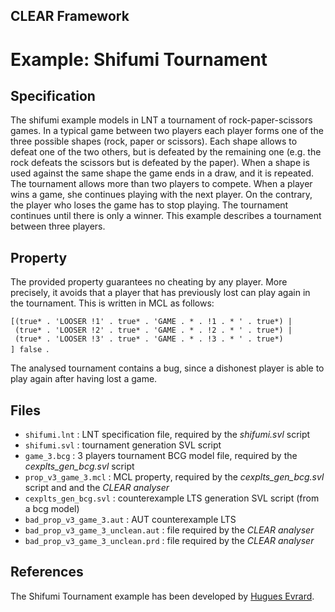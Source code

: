 ## CLEAR Framework
# Example: Shifumi Tournament

Specification
-------------
The shifumi example models in LNT a tournament of 
rock-paper-scissors games. 
In a typical game between two players each player forms one 
of the three possible shapes (rock, paper or scissors).
Each shape allows to defeat one of the two others, but is defeated by the 
remaining one (e.g. the rock defeats the scissors but is defeated by the paper). 
When a shape is used against the same shape the game ends in a draw, and it 
is repeated. 
The tournament allows more than two players to compete. 
When a player wins a game, she continues playing with the next player. 
On the contrary, the player who loses the game has to stop playing.
The tournament continues until there is only a winner. 
This example describes a tournament between three players.

Property
--------
The provided property guarantees no cheating by any player.
More precisely, it avoids that a player that has previously lost can play again 
in the tournament.
This is written in MCL as follows:

`[(true* . 'LOOSER !1' . true* . 'GAME . * . !1 . * ' . true*) |`<br/>
` (true* . 'LOOSER !2' . true* . 'GAME . * . !2 . * ' . true*) |`<br/>
` (true* . 'LOOSER !3' . true* . 'GAME . * . !3 . * ' . true*)`<br/>
`] false `. 

The analysed tournament contains a bug, since a dishonest player is able to 
play again after having lost a game.

Files
-----
- `shifumi.lnt` : LNT specification file, required by the *shifumi.svl* script
- `shifumi.svl` : tournament generation SVL script
- `game_3.bcg` : 3 players tournament BCG model file, required by the *cexplts_gen_bcg.svl* script
- `prop_v3_game_3.mcl` : MCL property, required by the *cexplts_gen_bcg.svl* script and 
               and the *CLEAR analyser*
- `cexplts_gen_bcg.svl` : counterexample LTS generation SVL script (from a bcg model)
- `bad_prop_v3_game_3.aut` : AUT counterexample LTS
- `bad_prop_v3_game_3_unclean.aut` : file required by the *CLEAR analyser*
- `bad_prop_v3_game_3_unclean.prd` : file required by the *CLEAR analyser*

References
----------
The Shifumi Tournament example has been developed by [Hugues Evrard](http://hevrard.org/ "Hugues Evrard"). 

